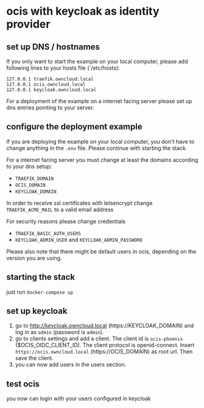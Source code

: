 # ocis with keycloak as identity provider

## set up DNS / hostnames

If you only want to start the example on your local computer, please add following lines to your hosts file (`/etc/hosts):

```
127.0.0.1 traefik.owncloud.local
127.0.0.1 ocis.owncloud.local
127.0.0.1 keycloak.owncloud.local
```

For a deployment of the example on a internet facing server please set up dns entries pointing to your server.

## configure the deployment example

If you are deploying the example on your local computer, you don't have to change anything in the `.env` file. Please continue with starting the stack.

For a internet facing server you must change at least the domains according to your dns setup:
- `TRAEFIK_DOMAIN`
- `OCIS_DOMAIN`
- `KEYCLOAK_DOMAIN`

In order to receive ssl certificates with letsencrypt change `TRAEFIK_ACME_MAIL` to a valid email address

For security reasons please change credentials
- `TRAEFIK_BASIC_AUTH_USERS`
- `KEYCLOAK_ADMIN_USER` and `KEYCLOAK_ADMIN_PASSWORD`

Please also note that there might be default users in ocis, depending on the version you are using.

## starting the stack

just run `docker-compose up`

## set up keycloak

1. go to http://keycloak.owncloud.local (https://KEYCLOAK_DOMAIN) and log in as `admin` (password is `admin`).
2. go to clients settings and add a client. The client id is `ocis-phoenix` ($OCIS_OIDC_CLIENT_ID). The client protocol is openid-connect. Insert `https://ocis.owncloud.local` (https://OCIS_DOMAIN) as root url. Then save the client.
3. you can now add users in the users section.

## test ocis
you now can login with your users configured in keycloak
